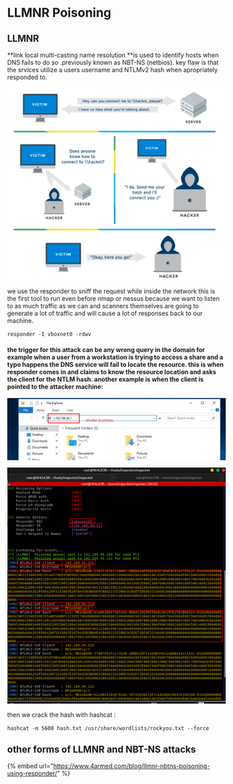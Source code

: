 # LLMNR Poisoning

## LLMNR&#x20;

**link local multi-casting name resolution **is used to identify hosts when DNS fails to do so .previously known as NBT-NS (netbios). key flaw is that the srvices utilize a users username and NTLMv2 hash when apropriately responded to.

![](<../../../.gitbook/assets/image (204).png>)

we use the responder to sniff the request while inside the network this is the first tool to run even before nmap or nessus because we want to listen to as much traffic as we can and scanners themselves are going to generate a lot of traffic and will cause a lot of responses back to our machine.

```
responder -I vboxnet0 -rdwv
```

#### the trigger for this attack can be any wrong query in the domain for example when a user from a workstation is trying to access a share and a typo happens the DNS service will fail to locate the resource. this is when responder comes in and  claims to know the resource location and asks the client for the NTLM hash. another example is when the client is pointed to the attacker machine:

![](<../../../.gitbook/assets/image (211).png>)

![](<../../../.gitbook/assets/image (208).png>)

then we crack the hash with hashcat :

```
hashcat -m 5600 hash.txt /usr/share/wordlists/rockyou.txt --force
```

## other forms of LLMNR and NBT-NS attacks

{% embed url="https://www.4armed.com/blog/llmnr-nbtns-poisoning-using-responder/" %}


